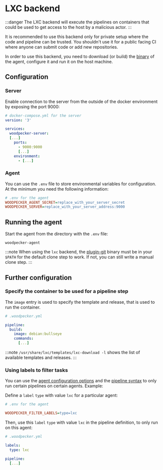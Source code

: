 # LXC backend

:::danger
The LXC backend will execute the pipelines on containers that could be used to get access to the host by a malicious actor.
:::

It is recommended to use this backend only for private setup where the code and
pipeline can be trusted. You shouldn't use it for a public facing CI where
anyone can submit code or add new repositories.

In order to use this backend, you need to download (or build) the
[binary](https://github.com/woodpecker-ci/woodpecker/releases/latest) of the
agent, configure it and run it on the host machine.

## Configuration

### Server

Enable connection to the server from the outside of the docker environment by
exposing the port 9000:

```yaml
# docker-compose.yml for the server
version: '3'

services:
  woodpecker-server:
  [...]
    ports:
      - 9000:9000
      [...]
    environment:
      - [...]
```

### Agent

You can use the `.env` file to store environmental variables for configuration.
At the minimum you need the following information:

```ini
# .env for the agent
WOODPECKER_AGENT_SECRET=replace_with_your_server_secret
WOODPECKER_SERVER=replace_with_your_server_address:9000
```

## Running the agent

Start the agent from the directory with the `.env` file:

`woodpecker-agent`

:::note
When using the `lxc` backend, the
[plugin-git](https://github.com/woodpecker-ci/plugin-git) binary must be in
your `$PATH` for the default clone step to work. If not, you can still write a
manual clone step.
:::

## Further configuration

### Specify the container to be used for a pipeline step

The `image` entry is used to specify the template and release, that is
used to run the container.


```yaml
# .woodpecker.yml

pipeline:
  build:
    image: debian:bullseye
    commands:
      [...]
```

:::note
`/usr/share/lxc/templates/lxc-download -l` shows the list of available templates and releases.
:::

### Using labels to filter tasks

You can use the [agent configuration
options](../15-agent-config.md#woodpecker_filter_labels) and the
[pipeline syntax](../../20-usage/20-pipeline-syntax.md#labels) to only run certain
pipelines on certain agents. Example:

Define a `label` `type` with value `lxc` for a particular agent:

```ini
# .env for the agent

WOODPECKER_FILTER_LABELS=type=lxc
```

Then, use this `label` `type` with value `lxc` in the pipeline definition, to
only run on this agent:

```yaml
# .woodpecker.yml

labels:
  type: lxc

pipeline:
  [...]
```
